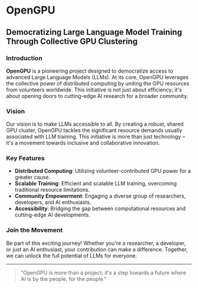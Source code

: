 # OpenGPU

## Democratizing Large Language Model Training Through Collective GPU Clustering

### Introduction
**OpenGPU** is a pioneering project designed to democratize access to advanced Large Language Models (LLMs). At its core, OpenGPU leverages the collective power of distributed computing by uniting the GPU resources from volunteers worldwide. This initiative is not just about efficiency; it's about opening doors to cutting-edge AI research for a broader community.

### Vision
Our vision is to make LLMs accessible to all. By creating a robust, shared GPU cluster, OpenGPU tackles the significant resource demands usually associated with LLM training. This initiative is more than just technology – it's a movement towards inclusive and collaborative innovation.

### Key Features

- **Distributed Computing**: Utilizing volunteer-contributed GPU power for a greater cause.
- **Scalable Training**: Efficient and scalable LLM training, overcoming traditional resource limitations.
- **Community Empowerment**: Engaging a diverse group of researchers, developers, and AI enthusiasts.
- **Accessibility**: Bridging the gap between computational resources and cutting-edge AI developments.

### Join the Movement
Be part of this exciting journey! Whether you're a researcher, a developer, or just an AI enthusiast, your contribution can make a difference. Together, we can unlock the full potential of LLMs for everyone.

---

> "OpenGPU is more than a project; it's a step towards a future where AI is by the people, for the people."
